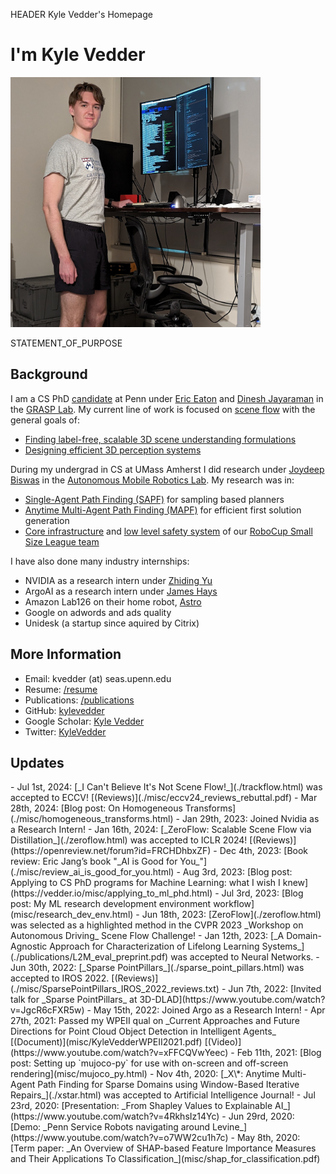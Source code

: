 HEADER Kyle Vedder's Homepage

<h1 class="centered">I'm Kyle Vedder</h1>

<img class="centered" src="img/me_computer.jpg" height="400" />

STATEMENT_OF_PURPOSE

## Background

I am a CS PhD [candidate](img/static/candidate.png) at Penn under [Eric Eaton](https://www.seas.upenn.edu/~eeaton/) and [Dinesh Jayaraman](https://www.seas.upenn.edu/~dineshj/) in the [GRASP Lab](https://www.grasp.upenn.edu/). My current line of work is focused on [scene flow](https://www.argoverse.org/sceneflow) with the general goals of:

 - [Finding label-free, scalable 3D scene understanding formulations](./zeroflow.html) 
 - [Designing efficient 3D perception systems](./sparse_point_pillars.html)
 

During my undergrad in CS at UMass Amherst I did research under [Joydeep Biswas](https://www.joydeepb.com/) in the [Autonomous Mobile Robotics Lab](https://amrl.cs.umass.edu/). My research was in:

 - [Single-Agent Path Finding (SAPF)](http://vedder.io/publications/ScaffoldsLaneVedderBiswasPlanRob2017.pdf) for sampling based planners
 - [Anytime Multi-Agent Path Finding (MAPF)](./xstar.html) for efficient first solution generation
 - [Core infrastructure](http://vedder.io/publications/MinutebotsRoboCupTDP2017.pdf) and [low level safety system](http://vedder.io/publications/MinutebotsRoboCupTDP2018.pdf) of our [RoboCup Small Size League team](https://amrl.cs.umass.edu/minutebots.html)

 I have also done many industry internships:

  - NVIDIA as a research intern under [Zhiding Yu](https://chrisding.github.io/)
  - ArgoAI as a research intern under [James Hays](https://faculty.cc.gatech.edu/~hays/) 
  - Amazon Lab126 on their home robot, [Astro](https://www.aboutamazon.com/news/devices/meet-astro-a-home-robot-unlike-any-other)
  - Google on adwords and ads quality
  - Unidesk (a startup since aquired by Citrix)

## More Information

 - Email: kvedder (at) seas.upenn.edu
 - Resume: [/resume](KyleVedderResume.pdf)
 - Publications: [/publications](publications.html)
 - GitHub: [kylevedder](https://github.com/kylevedder)
 - Google Scholar: [Kyle Vedder](https://scholar.google.com/citations?user=Ml6RzmEAAAAJ&hl=en)
 - Twitter: [KyleVedder](https://twitter.com/KyleVedder)

## Updates
<div class="updates">
 - Jul 1st, 2024: [_I Can't Believe It's Not Scene Flow!_](./trackflow.html) was accepted to ECCV! [(Reviews)](./misc/eccv24_reviews_rebuttal.pdf)
 - Mar 28th, 2024: [Blog post: On Homogeneous Transforms](./misc/homogeneous_transforms.html)
 - Jan 29th, 2023: Joined Nvidia as a Research Intern!
 - Jan 16th, 2024: [_ZeroFlow: Scalable Scene Flow via Distillation_](./zeroflow.html) was accepted to ICLR 2024! [(Reviews)](https://openreview.net/forum?id=FRCHDhbxZF)
 - Dec 4th, 2023: [Book review: Eric Jang’s book "_AI is Good for You_"](./misc/review_ai_is_good_for_you.html)
 - Aug 3rd, 2023: [Blog post: Applying to CS PhD programs for Machine Learning: what I wish I knew](https://vedder.io/misc/applying_to_ml_phd.html)
 - Jul 3rd, 2023: [Blog post: My ML research development environment workflow](misc/research_dev_env.html)
 - Jun 18th, 2023: [ZeroFlow](./zeroflow.html) was selected as a highlighted method in the CVPR 2023 _Workshop on Autonomous Driving_ Scene Flow Challenge!
 - Jan 12th, 2023: [_A Domain-Agnostic Approach for Characterization of Lifelong Learning Systems_](./publications/L2M_eval_preprint.pdf) was accepted to Neural Networks.
 - Jun 30th, 2022: [_Sparse PointPillars_](./sparse_point_pillars.html) was accepted to IROS 2022. [(Reviews)](./misc/SparsePointPillars_IROS_2022_reviews.txt)
 - Jun 7th, 2022: [Invited talk for _Sparse PointPillars_ at 3D-DLAD](https://www.youtube.com/watch?v=JgcR6cFXR5w)
 - May 15th, 2022: Joined Argo as a Research Intern!
 - Apr 27th, 2021: Passed my WPEII qual on _Current Approaches and Future Directions for Point Cloud Object Detection in Intelligent Agents_ [(Document)](misc/KyleVedderWPEII2021.pdf) [(Video)](https://www.youtube.com/watch?v=xFFCQVwYeec)
 - Feb 11th, 2021: [Blog post: Setting up `mujoco-py` for use with on-screen and off-screen rendering](misc/mujoco_py.html)
 - Nov 4th, 2020: [_X\*: Anytime Multi-Agent Path Finding for Sparse Domains using Window-Based Iterative Repairs_](./xstar.html) was accepted to Artificial Intelligence Journal!
 - Jul 23rd, 2020: [Presentation: _From Shapley Values to Explainable AI_](https://www.youtube.com/watch?v=4RkhsIz14Yc)
 - Jun 29rd, 2020: [Demo: _Penn Service Robots navigating around Levine_](https://www.youtube.com/watch?v=o7WW2cu1h7c)
 - May 8th, 2020: [Term paper: _An Overview of SHAP-based Feature Importance Measures and Their Applications To Classification_](misc/shap_for_classification.pdf)
 </div>
